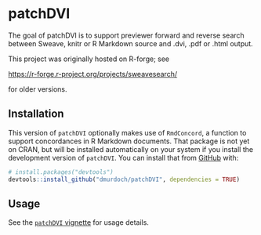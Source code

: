 
<!-- README.md is generated from README.Rmd. Please edit that file -->

# patchDVI

<!-- badges: start -->
<!-- badges: end -->

The goal of patchDVI is to support previewer forward and reverse search
between Sweave, knitr or R Markdown source and .dvi, .pdf or .html
output.

This project was originally hosted on R-forge; see

<https://r-forge.r-project.org/projects/sweavesearch/>

for older versions.

## Installation

This version of `patchDVI` optionally makes use of `RmdConcord`, a
function to support concordances in R Markdown documents. That package
is not yet on CRAN, but will be installed automatically on your system
if you install the development version of `patchDVI`. You can install
that from [GitHub](https://github.com/) with:

``` r
# install.packages("devtools")
devtools::install_github("dmurdoch/patchDVI", dependencies = TRUE)
```

## Usage

See the [`patchDVI`
vignette](https://dmurdoch.github.io/patchDVI/articles/patchDVI.html)
for usage details.
